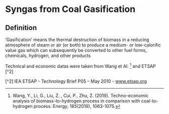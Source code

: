 # Syngas from Coal Gasification

## Definition
‘Gasification’ means the thermal destruction of biomass in a reducing atmosphere of steam or air (or both) to produce a medium- or low-calorific value gas which can subsequently be converted to other fuel forms, chemicals, hydrogen, and other products

Technical and economic datas were taken from Wang et Al. [^1] and ETSAP [^2]


 
[^1]: Wang, Y., Li, G., Liu, Z. , Cui, P., Zhu, Z.  (2019). Techno-economic analysis of biomass-to-hydrogen process in comparison with coal-to-hydrogen process. Energy, 185(2019), 1063-1075.

[^2] IEA ETSAP - Technology Brief P05 – May 2010 - www.etsap.org